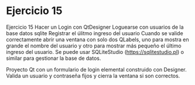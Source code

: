 # Ejercicio 15

Ejercicio 15
Hacer un Login con QtDesigner
Loguearse con usuarios de la base datos sqlite
Registrar el úlitmo ingreso del usuario
Cuando se valide correctamente abrir una ventana con solo dos QLabels, uno para mostra en grande el nombre del usuario y otro para mostrar más pequeño el último ingreso del usuario.
Se puede usar SQLiteStudio (https://sqlitestudio.pl) o similar para gestionar la base de datos.

Proyecto Qt con un formulario de login elemental construido con Designer. Valida un usuario y contraseña fijos y cierra la ventana si son correctos.
